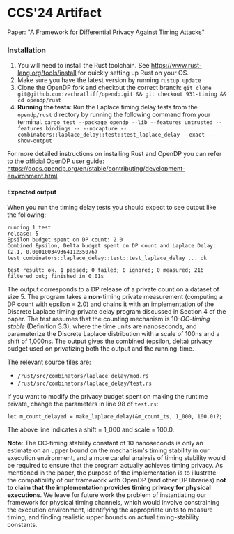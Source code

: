 # CCS'24 Artifact

Paper: "A Framework for Differential Privacy Against Timing Attacks"

### Installation
1. You will need to install the Rust toolchain. See https://www.rust-lang.org/tools/install for quickly setting up Rust on your OS. 
2. Make sure you have the latest version by running `rustup update`
3. Clone the OpenDP fork and checkout the correct branch:
`git clone git@github.com:zachratliff/opendp.git && git checkout 931-timing && cd opendp/rust`
4. **Running the tests**: Run the Laplace timing delay tests from the `opendp/rust` directory by running the following command from your terminal. 
`cargo test --package opendp --lib --features untrusted --features bindings -- --nocapture -- combinators::laplace_delay::test::test_laplace_delay --exact --show-output`

For more detailed instructions on installing Rust and OpenDP you can refer to the official OpenDP user guide: https://docs.opendp.org/en/stable/contributing/development-environment.html

#### Expected output

When you run the timing delay tests you should expect to see output like the following:

```
running 1 test
release: 5
Epsilon budget spent on DP count: 2.0
Combined Epsilon, Delta budget spent on DP count and Laplace Delay: (2.1, 0.00010034936411235076)
test combinators::laplace_delay::test::test_laplace_delay ... ok

test result: ok. 1 passed; 0 failed; 0 ignored; 0 measured; 216 filtered out; finished in 0.01s
```

The output corresponds to a DP release of a private count on a dataset of size 5. 
The program takes a **non**-timing private measurement (computing a DP count with epsilon = 2.0) and chains it with an implementation of the Discrete Laplace timing-private delay program discussed in Section 4 of the paper. The test assumes that the counting mechanism is 10-_OC-timing stable_ (Definition 3.3), where the time units are nanoseconds, and parameterize the Discrete Laplace distribution with a scale of 100ns and a shift of 1,000ns. The output gives the combined (epsilon, delta) privacy budget used on privatizing both the output and the running-time. 

The relevant source files are:
- `/rust/src/combinators/laplace_delay/mod.rs`
- `/rust/src/combinators/laplace_delay/test.rs`

If you want to modify the privacy budget spent on making the runtime private, change the parameters in line 98 of `test.rs`:

`let m_count_delayed = make_laplace_delay(&m_count_ts, 1_000, 100.0)?;`

The above line indicates a shift = 1_000 and scale = 100.0. 

**Note**: The OC-timing stability constant of 10 nanoseconds is only an estimate on an upper bound on the mechanism's timing stability in our execution environment, and a 
more careful analysis of timing stability would be required to ensure that the program actually achieves timing privacy. As mentioned in the paper, the purpose of the implementation is to illustrate the compatibility of our framework with OpenDP (and other DP libraries) **not to claim that the implementation provides timing privacy for physical executions**. We leave for future work the problem of instantiating our framework for physical timing channels, which would involve constraining the execution environment, identifying the appropriate units to measure timing, and finding realistic upper bounds on actual timing-stability constants.
